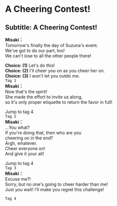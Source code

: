 # A Cheering Contest!

  
## Subtitle: A Cheering Contest!
  
**Misaki：**  
Tomorrow's finally the day of Suzuna's event.  
We've got to do our part, too!  
We can't lose to all the other people there!  
  
**Choice: (1)**  Let's do this!  
**Choice: (2)**  I'll cheer you on as you cheer her on.  
**Choice: (3)**  I won't let you outdo me.  
`Tag 1`  
**Misaki：**  
Now that's the spirit!  
She made the effort to invite us along,  
so it's only proper etiquette to return the favor in full!  
  
Jump to tag 4  
`Tag 2`  
**Misaki：**  
...You what?  
If you're doing that, then who are you  
cheering on in the end?  
Argh, whatever.  
Cheer everyone on!  
And give it your all!  
  
Jump to tag 4  
`Tag 3`  
**Misaki：**  
Excuse me?!  
Sorry, but no one's going to cheer harder than me!  
Just you wait! I'll make you regret this challenge!  
  
`Tag 4`  
